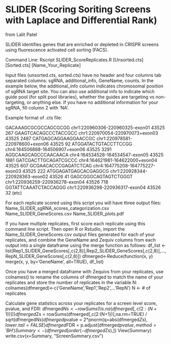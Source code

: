 # SLIDER (Scoring Soriting Screens with Laplace and Differential Rank)
from Lalit Patel

SLIDER identifies genes that are enriched or depleted in CRISPR screens using fluorescence activated cell sorting (FACS).

Command Line:
  Rscript SLIDER_ScoreReplicates.R [Unsorted.cts] [Sorted.cts] [Name_Your_Replicate]
  
Input files (unsorted.cts, sorted.cts) have no header and four columns tab separated columns: sgRNA, additional_info, GeneName, counts. In the example below, the additional_info column indicates chromosomal position of sgRNA target site. You can also use additional info to indicate which guide pool (for split pool libraries), whether the guides are targeting vs non-targeting, or anything else. If you have no additional information for your sgRNA, fill column 2 with ‘NA’. 

Example format of .cts file:

GACAAAGCGCGCCAGCGCGG  chr1:220960306-220960325-exon01 43525 267
GAAGTCACAGCCCTACCGCC  chr1:220970054-220970073+exon03 43525 2487
CATGAGCAGGAAGGAACCGC  chr1:220978581-220978600+exon06 43525 92
ATGGATACTGTACCTTCCGG  chr4:164506888-164506907+exon06 43525 3291
AGGCAAGCAGCCCAACAACA  chr4:164534528-164534547-exon05 43525 1881
GATCGACTTGCAGATCGCCC  chr4:164621981-164622000+exon04 43525 607
GCGAACACCCGAGATCTCAG  chr4:164775208-164775227-exon03 43525 222
ATGGAGATGAGCACGAGGCG  chr1:220928344-220928363-exon02 43526 41
GAGCGGGCAGTAGTCTGGGT  chr1:220936259-220936278-exon04 43526 718
GGTATTCAAATCTACCAGGG  chr1:220936298-220936317-exon04 43526 32
(etc)

For each replicate scored using this script you will have three output files:
	Name_SLIDER_sgRNA_scores_categorization.csv
	Name_SLIDER_GeneScores.csv
	Name_SLIDER_plots.pdf

If you have multiple replicates, first score each replicate using this command line script. Then open R or Rstudio, import the Name_SLIDER_GeneScores.csv output files generated for each of your replicates, and combine the GeneName and Zequiv columns from each output into a single dataframe using the merge function as follows:
	df_list <-list(Rep1_SLIDER_GeneScores[,c(2,8)],Rep2_SLIDER_GeneScores[,c(2,8)],…,RepN_SLIDER_GeneScores[,c(2,8)])
	dfmerged<-Reduce(function(x, y) merge(x, y, by=’GeneName’, all=TRUE), df_list)

Once you have a merged dataframe with Zequivs from your replicates, use colnames() to rename the columns of dfmerged to match the name of your replicates and store the number of replicates in the variable N:
	colnames(dfmerged)<-c(‘GeneName’,’Rep1’,’Rep2’,…’RepN’)
	N <- # of replicates

Calculate gene statistics across your replicates for a screen level score, pvalue, and FDR:
	dfmerged$Ns<- rowSums(!is.na(dfmerged[, c(2:(N+1))]))
  	dfmerged$Zs = rowSums(dfmerged[,c(2:(N+1))],na.rm=TRUE) / sqrt(dfmerged$Ns)
	dfmerged$pvalue = 2*pnorm(q=abs(dfmerged$Zs), lower.tail=FALSE)
	dfmerged$FDR = p.adjust(dfmerged$pvalue, method = 'BH')
	Summary<-(dfmerged[order(-dfmerged$Zs),])
	View(Summary)
	write.csv(x=Summary, “ScreenSummary.csv”) 





